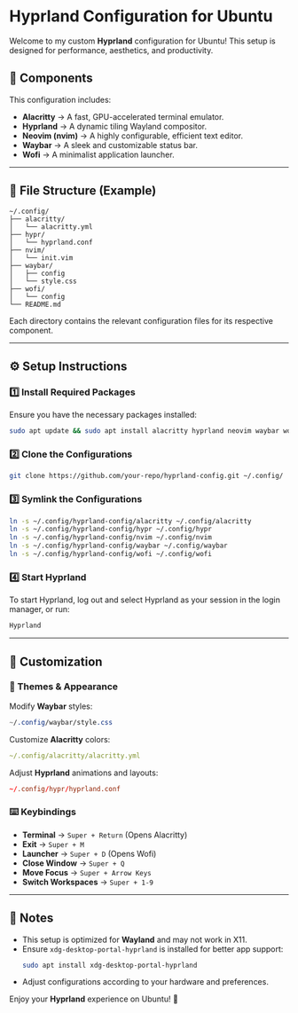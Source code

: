 # Hyprland Configuration for Ubuntu

Welcome to my custom **Hyprland** configuration for Ubuntu! This setup is designed for performance, aesthetics, and productivity.

## 🚀 Components

This configuration includes:

- **Alacritty** → A fast, GPU-accelerated terminal emulator.
- **Hyprland** → A dynamic tiling Wayland compositor.
- **Neovim (nvim)** → A highly configurable, efficient text editor.
- **Waybar** → A sleek and customizable status bar.
- **Wofi** → A minimalist application launcher.

---

## 📂 File Structure (Example)

```
~/.config/
├── alacritty/
│   └── alacritty.yml
├── hypr/
│   └── hyprland.conf
├── nvim/
│   └── init.vim
├── waybar/
│   ├── config
│   └── style.css
├── wofi/
│   └── config
└── README.md
```

Each directory contains the relevant configuration files for its respective component.

---

## ⚙️ Setup Instructions

### 1️⃣ Install Required Packages
Ensure you have the necessary packages installed:
```bash
sudo apt update && sudo apt install alacritty hyprland neovim waybar wofi git xdg-desktop-portal-hyprland
```

### 2️⃣ Clone the Configurations
```bash
git clone https://github.com/your-repo/hyprland-config.git ~/.config/
```

### 3️⃣ Symlink the Configurations
```bash
ln -s ~/.config/hyprland-config/alacritty ~/.config/alacritty
ln -s ~/.config/hyprland-config/hypr ~/.config/hypr
ln -s ~/.config/hyprland-config/nvim ~/.config/nvim
ln -s ~/.config/hyprland-config/waybar ~/.config/waybar
ln -s ~/.config/hyprland-config/wofi ~/.config/wofi
```

### 4️⃣ Start Hyprland
To start Hyprland, log out and select Hyprland as your session in the login manager, or run:
```bash
Hyprland
```

---

## 🎨 Customization

### 🌟 Themes & Appearance
Modify **Waybar** styles:
```css
~/.config/waybar/style.css
```
Customize **Alacritty** colors:
```yaml
~/.config/alacritty/alacritty.yml
```
Adjust **Hyprland** animations and layouts:
```conf
~/.config/hypr/hyprland.conf
```

### ⌨️ Keybindings
- **Terminal** → `Super + Return` (Opens Alacritty)
- **Exit** → `Super + M`
- **Launcher** → `Super + D` (Opens Wofi)
- **Close Window** → `Super + Q`
- **Move Focus** → `Super + Arrow Keys`
- **Switch Workspaces** → `Super + 1-9`

---

## 📜 Notes
- This setup is optimized for **Wayland** and may not work in X11.
- Ensure `xdg-desktop-portal-hyprland` is installed for better app support:
  ```bash
  sudo apt install xdg-desktop-portal-hyprland
  ```
- Adjust configurations according to your hardware and preferences.

Enjoy your **Hyprland** experience on Ubuntu! 🚀

